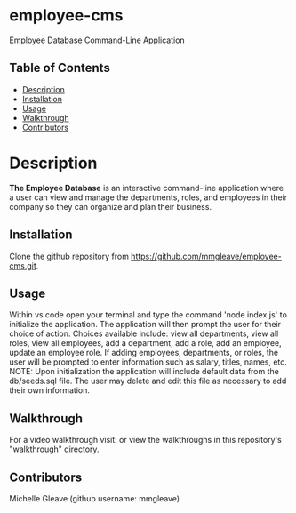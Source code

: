 # employee-cms
Employee Database Command-Line Application

## Table of Contents
* [Description](#description)
* [Installation](#installation)
* [Usage](#usage)
* [Walkthrough](#walkthrough)
* [Contributors](#contributors)

# Description
**The Employee Database** is an interactive command-line application where a user can view and manage the departments, roles, and employees in their company so they can organize and plan their business.

## Installation
Clone the github repository from https://github.com/mmgleave/employee-cms.git. 

## Usage
Within vs code open your terminal and type the command 'node index.js' to initialize the application. The application will then prompt the user for their choice of action. Choices available include: view all departments, view all roles, view all employees, add a department, add a role, add an employee, update an employee role. If adding employees, departments, or roles, the user will be prompted to enter information such as salary, titles, names, etc. NOTE: Upon initialization the application will include default data from the db/seeds.sql file. The user may delete and edit this file as necessary to add their own information. 

## Walkthrough
For a video walkthrough visit:  or view the walkthroughs in this repository's "walkthrough" directory.

## Contributors
Michelle Gleave (github username: mmgleave)